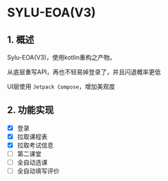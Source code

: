 # SYLU-EOA(V3)


## 1. 概述

Sylu-EOA(V3)，使用kotlin重构之产物。

从底层重写API，再也不轻易掉登录了，并且闪退概率更低

UI层使用 `Jetpack Compose`，增加美观度

## 2. 功能实现

* [X] 登录
* [X] 拉取课程表
* [X] 拉取考试信息
* [ ] 第二课堂
* [ ] 全自动选课
* [ ] 全自动填写评价
